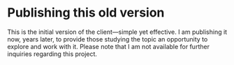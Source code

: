 # Publishing this old version
This is the initial version of the client—simple yet effective. I am publishing it now, years later, to provide those studying the topic an opportunity to explore and work with it. Please note that I am not available for further inquiries regarding this project.
